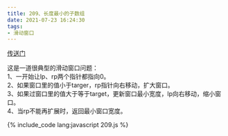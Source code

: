 ```yaml
---
title: 209、长度最小的子数组
date: 2021-07-23 16:24:30
tags:
- 滑动窗口
---
```

[传送门](https://leetcode-cn.com/problems/minimum-size-subarray-sum/)

这是一道很典型的滑动窗口问题：   
1、一开始让lp、rp两个指针都指向0。   
2、如果窗口里的值小于targer，rp指针向右移动，扩大窗口。   
3、如果过窗口里的值大于等于target，更新窗口最小宽度，lp向右移动，缩小窗口。   
4、当rp不能再扩展时，返回最小窗口宽度。

{% include_code lang:javascript 209.js %}